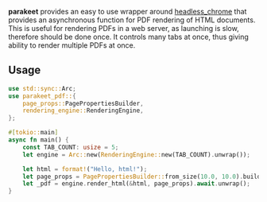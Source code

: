 **parakeet** provides an easy to use wrapper around [headless_chrome](https://docs.rs/headless_chrome) that provides an asynchronous function for PDF rendering of HTML documents. This is useful for rendering PDFs in a web server, as launching is slow, therefore should be done once. It controls many tabs at once, thus giving ability to render multiple PDFs at once.

## Usage 
```rust
use std::sync::Arc;
use parakeet_pdf::{
    page_props::PagePropertiesBuilder,
    rendering_engine::RenderingEngine,
};

#[tokio::main]
async fn main() {
    const TAB_COUNT: usize = 5;
    let engine = Arc::new(RenderingEngine::new(TAB_COUNT).unwrap());

    let html = format!("Hello, html!");
    let page_props = PagePropertiesBuilder::from_size(10.0, 10.0).build();   
    let _pdf = engine.render_html(&html, page_props).await.unwrap();
}
```